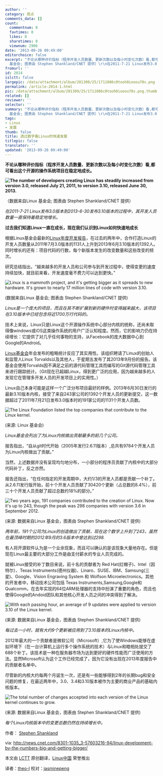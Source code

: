 ```yaml
---
author: ''
category: 观点
comments_data: []
count:
  commentnum: 0
  favtimes: 0
  likes: 0
  sharetimes: 0
  viewnum: 2906
date: '2013-09-26 09:49:00'
editorchoice: false
excerpt: "不论从哪种评价指标（程序开发人员数量、更新次数以及每小时变化次数）看,都可看出这个开源的操作系统项目在稳定地成长。\r\n\r\n（数据来自Linux
  基金会; 图表由 Stephen Shankland/CNET 提供）\r\n在2011-7-21 Linux发布3.0 ..."
fromurl: ''
id: 2014
islctt: false
largepic: /data/attachment/album/201309/25/1711086c0tooh0iooou70s.png
permalink: /article-2014-1.html
pic: /data/attachment/album/201309/25/1711086c0tooh0iooou70s.png.thumb.jpg
related: []
reviewer: ''
selector: ''
summary: "不论从哪种评价指标（程序开发人员数量、更新次数以及每小时变化次数）看,都可看出这个开源的操作系统项目在稳定地成长。\r\n\r\n（数据来自Linux
  基金会; 图表由 Stephen Shankland/CNET 提供）\r\n在2011-7-21 Linux发布3.0 ..."
tags:
- Linux
- 发展
thumb: false
title: 透过数字看Linux的快速发展
titlepic: false
translator: ''
updated: '2013-09-26 09:49:00'
---
```


**不论从哪种评价指标（程序开发人员数量、更新次数以及每小时变化次数）看,都可看出这个开源的操作系统项目在稳定地成长。**


**![The number of developers creating Linux has steadily increased from version 3.0, released July 21, 2011, to version 3.10, released June 30, 2013.](/data/attachment/album/201309/25/1711086c0tooh0iooou70s.png)**


 （数据来自Linux 基金会; 图表由 Stephen Shankland/CNET 提供）


*在2011-7-21 Linux发布3.0版本到2013-6-30发布3.10版本的过程中，其开发人员数量一直保持着稳定地增长。*


**过去我们知道Linux一直在成长，现在我们认识到Linux如何快速地成长**


根据Linux基金会最新的[Linux年度开发报告](http://www.linuxfoundation.org/news-media/announcements/2013/09/linux-foundation-releases-annual-linux-development-report)，在过去的两年中，合作打造Linux的开发人员数量从2011年7月3.0版本的1131人上升到2013年6月3.10版本的1392人。同时增长的还有：项目代码的行数，每个新版本发生的改变数量和这些改变的频次。


研究总结指出，“越来越多的开发人员和公司参与到开发过程中，使得变更的速度持续加快，就目前来看，开发速度毫不费力可以达到更快。”


![Linux is a mammoth project, and it's getting bigger as it spreads to new hardware. It's grown to nearly 17 million lines of code with version 3.10.](/data/attachment/album/201309/25/171109juqeexfywfdfqseq.png)


 (数据来自Linux 基金会; 图表由 Stephen Shankland/CNET 提供)


*Linux是一个庞大的项目，而且在其不断扩展到新的硬件时变得越来越大，该项目在3.10版本中已经包含将近1700万行代码的。*


技术上来说，Linux只是Linux这个开源操作系统中心部分内核的统称，还尚未取得像windows或iOS这类操作系统的用户广泛认知程度。然而，它的影响力仍在持续增长：它提供了对几乎任何事物的支持，从Facebook的庞大数据中心到Google的Android。


[Linux基金会](http://www.linuxfoundation.org/)年会发布的粗略统计反应了其实用性。该组织聘请了Linux的创始人和监管人Linux Torvalds以及其他人，于星期五发布了其2013年9月份的报告。该基金会使用Torvalds因不满足之前的源代码管理工具而编写的Git源代码管理工具来进行跟踪统计。（Git现在已超越Linux，得到更广泛的应用，因为越来越多的人发现它在管理多开发人员的开发项目上的实用性。）


Linux自己本身可能是这样一个广泛分布项目最好的样例。2013年6月30日发行的最新3.10版本内核，接受了来自243家公司的1392个开发人员的更新提交，这一数据超过了2011年7月21日发布3.0版本时的191家公司的1131个开发人员数。


![The Linux Foundation listed the top companies that contribute to the Linux kernel.](/data/attachment/album/201309/25/171110aghby4vh3jbpzvln.png) 


(来源: Linux 基金会)


*Linux基金会列出了为Linux内核做出贡献最多的前几个公司。*


报告指出，“自从git时代开始（2005年发行2.6.11版本）,总共有9784个开发人员为Linux内核做出了贡献。”


当然，上述数据并没有呈现均匀地分布，一小部分的程序员贡献了内核中的大部分代码补丁，反之亦然。


报告还指出，“在任何指定的开发周期中，大约1/3的开发人员都是贡献一个补丁。从2.6.11发行版开始，前十个开发人员贡献了30420个更新（占总数的8.4%），前三十个开发人员贡献了超过总数约18%的部分。”


![Two years ago, 191 companies contributed to the creation of Linux. Now it's up to 243, though the peak was 298 companies with version 3.6 in September 2012.](/data/attachment/album/201309/25/1711112zdvziz5ffzpatdc.png)


 (来源: 数据来自Linux 基金会，图表由 Stephen Shankland/CNET 提供)


*两年前，191个公司为Linux的创造做出了贡献，现在这个数字上升到了243，虽然在最顶峰时期的2012年9月的3.6版本中曾达到过298.*


有人将开源软件认为是一个业余现象，而且可以确认的是该现象大量地存在。但是现在Linux最主要的大部分工作是由支付薪水的专业人员完成的。


就被Linux接受的补丁数目来说，前十名的贡献者为 Red Hat(红帽子)、Intel（因特尔）、Texas Instruments(德州仪器)、Linaro、SUSE、IBM、Samsung(三星)、Google、Vision Engraving System 和 Wolfson Microelectronics。其他的开发者中，移动技术公司包括 Texas Instruments,Samsung,Google和Qualcomm，在去年实现的64位ARM处理器的支持中扮演了重要的角色，而且也使得Google的Andoid团队和其他核心开发人员之间的冲突得到了解决。


![With each passing hour, an average of 9 updates were applied to version 3.10 of the Linux kernel.](/data/attachment/album/201309/25/171112htxxbr00r7xtbh7t.png)


 (来源: 数据来自Linux 基金会，图表由 Stephen Shankland/CNET 提供)


*每过去一小时，就有大约9个更新被应用到了3.10版本的Linux内核中。*


2012年最大的一个贡献者是微软公司（Microsoft）,它为了使Windows能够在虚拟环境下（在一台计算机上运行多个操作系统的技术）与Linux和睦相处提交了688个补丁。该技术是一种在服务器市场为达到更好的硬件性能而广泛使用的方法。显然Microsoft认为这个工作已经完成了，因为它没有出现在2013年度报告中的贡献者名单中。


尽管新的内核大约每两个月诞生一次，还是有一些能够得到2年的长期bug和安全问题的修复，在最近两年中，3.0、3.4和3.10版本被作为主要的商业产品的基础内核版本。


![The total number of changes accepted into each version of the Linux kernel continues to grow.](/data/attachment/album/201309/25/171113o99ft7znko0w7p3u.png)


 (来源: 数据来自Linux 基金会，图表由 Stephen Shankland/CNET 提供)


*每个Linux内核版本中的变更总数仍然在持续增长中。*


作者： [Stephen Shankland](http://www.cnet.com/profile/Stephen+Shankland/)


 
 


via: <http://news.cnet.com/8301-1035_3-57603216-94/linux-development-by-the-numbers-big-and-getting-bigger/>


本文由 [LCTT](https://github.com/LCTT/TranslateProject) 原创翻译，[Linux中国](http://linux.cn/portal.php) 荣誉推出


译者：[theo-l](http://linux.cn/space/theo-l) 校对：[jasminepeng](http://linux.cn/space/jasminepeng)